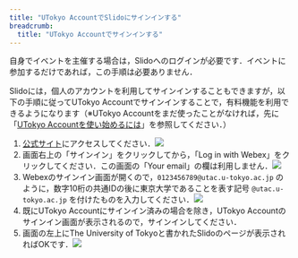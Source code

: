 ```yaml
---
title: "UTokyo AccountでSlidoにサインインする"
breadcrumb:
  title: "UTokyo Accountでサインインする"
---
```


自身でイベントを主催する場合は，Slidoへのログインが必要です．イベントに参加するだけであれば，この手順は必要ありません．

Slidoには，個人のアカウントを利用してサインインすることもできますが，以下の手順に従ってUTokyo Accountでサインインすることで，有料機能を利用できるようになります（※UTokyo Accountをまだ使ったことがなければ，先に「[UTokyo Accountを使い始めるには](/utokyo_account/#procedures)」を参照してください．）

1. [公式サイト](https://www.sli.do/jp)にアクセスしてください．<img src="img/slido_top_page.png">
2. 画面右上の「サインイン」をクリックしてから，「Log in with Webex」をクリックしてください．この画面の「Your email」の欄は利用しません．<img src="img/login01.png">
3. Webexのサインイン画面が開くので，`0123456789@utac.u-tokyo.ac.jp` のように，数字10桁の共通IDの後に東京大学であることを表す記号 `@utac.u-tokyo.ac.jp` を付けたものを入力してください．<img src="img/login02.png">
4. 既にUTokyo Accountにサインイン済みの場合を除き，UTokyo Accountのサインイン画面が表示されるので，サインインしてください．
5. 画面の左上にThe University of Tokyoと書かれたSlidoのページが表示されればOKです．<img src="img/slido_main.png">